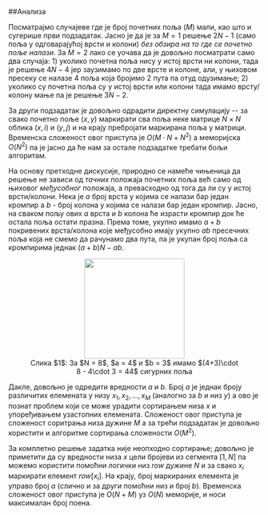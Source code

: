 ##Анализа

Посматрајмо случајеве где је број почетних поља ($M$) мали, као што и сугерише први подзадатак. Јасно је да је за $M = 1$ решење $2N - 1$ (само поља у одговарајућој врсти и колони) *без обзира на то где се почетно поље налази.* За $M = 2$ лако се уочава да је довољно посматрати само два случаја: $1)$ уколико почетна поља нису у истој врсти ни колони, тада је решење $4N - 4$ јер заузимамо по две врсте и колоне, али, у њиховом пресеку се налазе 4 поља која бројимо 2 пута па отуд одузимање; $2)$ уколико су почетна поља су у истој врсти или колони тада имамо врсту/колону мање па је решење $3N - 2$. 

За други подзадатак је довољно одрадити директну симулацију -- за свако почетно поље $(x,y)$ маркирати сва поља неке матрице $N \times N$ облика $(x, i)$ и $(y, j)$ и на крају пребројати маркирана поља у матрици. Временска сложеност овог приступа је $O(M\cdot N + N^2)$ а меморијска $O(N^2)$ па је јасно да ће нам за остале подзадатке требати бољи алгоритам. 

На основу претходне дискусије, природно се намеће чињеница да решење не зависи од *тачних* положаја почетних поља већ само од њиховог *међусобног* положаја, а превасходно од тога да ли су у истој врсти/колони. Нека је $a$ број врста у којима се налази бар један кромпир а $b$ - број колона у којима се налази бар један кромпир. Јасно, на сваком пољу ових $a$ врста и $b$ колона ће израсти кромпир док ће остала поља остати празна. Према томе, укупно имамо $a + b$ покривених врста/колона које међусобно имају укупно $ab$ пресечних поља која не смемо да рачунамо два пута, па је укупан број поља са кромпирима једнак $(a + b)N - ab$. 

<figure style="text-align:center">
  <img src="Krompir_sol_ab.png" width="200">
  <figcaption> Слика $1$:  За $N = 8$, $a = 4$ и $b = 3$ имамо $(4+3)\cdot 8 - 4\cdot 3 = 44$ сигурних поља </figcaption>
</figure> 


Дакле, довољно је одредити вредности $a$ и $b$. Број $a$ је једнак броју различитих елемената у низу $x_1, x_2, \ldots, x_M$ (аналогно за $b$ и низ $y$) а ово је познат проблем који се може урадити сортирањем низа $x$ и упоређивањем узастопних елемената. Сложеност овог приступа је сложеност соритрања низа дужине $M$ а за трећи подзадатак је довољно користити и алгоритме сортирања сложености $O(M^2)$.

За комплетно решење задатка није неопходно сортирање; довољно је приметити да су вредности низа $x$ цели бројеви из сегмента $[1, N]$ па можемо користити помоћни логички низ $row$ дужине $N$ и за свако $x_i$ маркирати елемент $row[x_i]$. На крају, број маркираних елемента је управо број $a$ (слично и за други помоћни низ и број $b$). Временска сложеност овог приступа је $O(N + M)$ уз $O(N)$ меморије, и носи максималан број поена.

